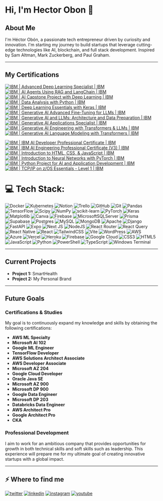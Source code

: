 # Hi, I'm Hector Obon 👋

## About Me
I'm Héctor Obón, a passionate tech entrepreneur driven by curiosity and innovation. I'm starting my journey to build startups that leverage cutting-edge technologies like AI, blockchain, and full stack development. Inspired by Sam Altman, Mark Zuckerberg, and Paul Graham.

---
## My Certifications
[![IBM | Advanced Deep Learning Specialist | IBM](https://img.shields.io/badge/IBM%20%7C%20Advanced%20Deep%20Learning%20Specialist%20%7C%20IBM-0052CC?style=for-the-badge&logo=ibm&logoColor=white)](https://www.credly.com/badges/9a71ff72-f53f-4ca7-9d6e-91d4c4e0bbb6)  
[![IBM | AI Agents Using RAG and LangChain | IBM](https://img.shields.io/badge/IBM%20%7C%20AI%20Agents%20Using%20RAG%20and%20LangChain%20%7C%20IBM-0052CC?style=for-the-badge&logo=ibm&logoColor=white)](https://www.credly.com/badges/9018fc8b-7a65-403e-8dbf-12df2d31b899)  
[![IBM | AI Capstone Project with Deep Learning | IBM](https://img.shields.io/badge/IBM%20%7C%20AI%20Capstone%20Project%20with%20Deep%20Learning%20%7C%20IBM-0052CC?style=for-the-badge&logo=ibm&logoColor=white)](https://www.credly.com/badges/6b9021ef-6441-4e16-8185-829b1c0738b9)  
[![IBM | Data Analysis with Python | IBM](https://img.shields.io/badge/IBM%20%7C%20Data%20Analysis%20with%20Python%20%7C%20IBM-0052CC?style=for-the-badge&logo=ibm&logoColor=white)](https://www.credly.com/badges/302954a0-0d46-4bb2-a7db-97a9078130b4)  
[![IBM | Deep Learning Essentials with Keras | IBM](https://img.shields.io/badge/IBM%20%7C%20Deep%20Learning%20Essentials%20with%20Keras%20%7C%20IBM-0052CC?style=for-the-badge&logo=ibm&logoColor=white)](https://www.credly.com/badges/64e7debd-1c4b-4f88-8dee-89daace9e42d)  
[![IBM | Generative AI Advanced Fine-Tuning for LLMs | IBM](https://img.shields.io/badge/IBM%20%7C%20Generative%20AI%20Advanced%20Fine--Tuning%20for%20LLMs%20%7C%20IBM-0052CC?style=for-the-badge&logo=ibm&logoColor=white)](https://www.credly.com/badges/79519a91-d14b-44c8-888f-9581aca7dfe3)  
[![IBM | Generative AI and LLMs: Architecture and Data Preparation | IBM](https://img.shields.io/badge/IBM%20%7C%20Generative%20AI%20and%20LLMs%3A%20Architecture%20and%20Data%20Preparation%20%7C%20IBM-0052CC?style=for-the-badge&logo=ibm&logoColor=white)](https://www.credly.com/badges/b41cee89-edd1-4909-9733-60a01464d04c)  
[![IBM | Generative AI Applications Specialist | IBM](https://img.shields.io/badge/IBM%20%7C%20Generative%20AI%20Applications%20Specialist%20%7C%20IBM-0052CC?style=for-the-badge&logo=ibm&logoColor=white)](https://www.credly.com/badges/d0c070e8-dcbe-4b56-b18d-8449a3d25697)  
[![IBM | Generative AI Engineering with Transformers & LLMs | IBM](https://img.shields.io/badge/IBM%20%7C%20Generative%20AI%20Engineering%20with%20Transformers%20%26%20LLMs%20%7C%20IBM-0052CC?style=for-the-badge&logo=ibm&logoColor=white)](https://www.credly.com/badges/693d4b49-c117-454d-a244-94536d3b2bfd)  
[![IBM | Generative AI Language Modeling with Transformers | IBM](https://img.shields.io/badge/IBM%20%7C%20Generative%20AI%20Language%20Modeling%20with%20Transformers%20%7C%20IBM-0052CC?style=for-the-badge&logo=ibm&logoColor=white)](https://www.credly.com/badges/89cd0671-1870-41b6-b09e-991b14a0ede3)

[![IBM | IBM AI Developer Professional Certificate | IBM](https://img.shields.io/badge/IBM%20%7C%20IBM%20AI%20Developer%20Professional%20Certificate%20%7C%20IBM-0052CC?style=for-the-badge&logo=ibm&logoColor=white)](https://www.credly.com/badges/6a076a12-361f-48ee-9f7b-ac5ecace8309)  
[![IBM | IBM AI Engineering Professional Certificate (V3) | IBM](https://img.shields.io/badge/IBM%20%7C%20IBM%20AI%20Engineering%20Professional%20Certificate%20%28V3%29%20%7C%20IBM-0052CC?style=for-the-badge&logo=ibm&logoColor=white)](https://www.credly.com/badges/4b9622e7-7471-421d-bd10-5e52b74b9afc)  
[![IBM | Introduction to HTML, CSS, & JavaScript | IBM](https://img.shields.io/badge/IBM%20%7C%20Introduction%20to%20HTML%2C%20CSS%2C%20%26%20JavaScript%20%7C%20IBM-0052CC?style=for-the-badge&logo=ibm&logoColor=white)](https://www.credly.com/badges/93c2b1bd-9018-4425-8d1f-d4e6fb3648db)  
[![IBM | Introduction to Neural Networks with PyTorch | IBM](https://img.shields.io/badge/IBM%20%7C%20Introduction%20to%20Neural%20Networks%20with%20PyTorch%20%7C%20IBM-0052CC?style=for-the-badge&logo=ibm&logoColor=white)](https://www.credly.com/badges/d8b1c566-d7bd-4b30-a961-9058edffaac8)  
[![IBM | Python Project for AI and Application Development | IBM](https://img.shields.io/badge/IBM%20%7C%20Python%20Project%20for%20AI%20and%20Application%20Development%20%7C%20IBM-0052CC?style=for-the-badge&logo=ibm&logoColor=white)](https://www.credly.com/badges/26dfcaeb-068d-4ab3-8266-42bd6f6f08c9)  
[![IBM | TCP/IP on z/OS Essentials - Level 1 | IBM](https://img.shields.io/badge/IBM%20%7C%20TCP/IP%20on%20z%2FOS%20Essentials%20-%20Level%201%20%7C%20IBM-0052CC?style=for-the-badge&logo=ibm&logoColor=white)](https://www.credly.com/badges/28306cc1-bf75-465e-a08a-aad5f7ffb521)


# 💻 Tech Stack:
![Docker](https://img.shields.io/badge/docker-%230db7ed.svg?style=for-the-badge&logo=docker&logoColor=white) ![Kubernetes](https://img.shields.io/badge/kubernetes-%23326ce5.svg?style=for-the-badge&logo=kubernetes&logoColor=white) ![Notion](https://img.shields.io/badge/Notion-%23000000.svg?style=for-the-badge&logo=notion&logoColor=white) ![Trello](https://img.shields.io/badge/Trello-%23026AA7.svg?style=for-the-badge&logo=Trello&logoColor=white) ![GitHub](https://img.shields.io/badge/github-%23121011.svg?style=for-the-badge&logo=github&logoColor=white) ![Git](https://img.shields.io/badge/git-%23F05033.svg?style=for-the-badge&logo=git&logoColor=white) ![Pandas](https://img.shields.io/badge/pandas-%23150458.svg?style=for-the-badge&logo=pandas&logoColor=white) ![TensorFlow](https://img.shields.io/badge/TensorFlow-%23FF6F00.svg?style=for-the-badge&logo=TensorFlow&logoColor=white) ![Scipy](https://img.shields.io/badge/SciPy-%230C55A5.svg?style=for-the-badge&logo=scipy&logoColor=%white) ![NumPy](https://img.shields.io/badge/numpy-%23013243.svg?style=for-the-badge&logo=numpy&logoColor=white) ![scikit-learn](https://img.shields.io/badge/scikit--learn-%23F7931E.svg?style=for-the-badge&logo=scikit-learn&logoColor=white) ![PyTorch](https://img.shields.io/badge/PyTorch-%23EE4C2C.svg?style=for-the-badge&logo=PyTorch&logoColor=white) ![Keras](https://img.shields.io/badge/Keras-%23D00000.svg?style=for-the-badge&logo=Keras&logoColor=white) ![Matplotlib](https://img.shields.io/badge/Matplotlib-%23ffffff.svg?style=for-the-badge&logo=Matplotlib&logoColor=black) ![Canva](https://img.shields.io/badge/Canva-%2300C4CC.svg?style=for-the-badge&logo=Canva&logoColor=white) ![Firebase](https://img.shields.io/badge/firebase-a08021?style=for-the-badge&logo=firebase&logoColor=ffcd34) ![MicrosoftSQLServer](https://img.shields.io/badge/Microsoft%20SQL%20Server-CC2927?style=for-the-badge&logo=microsoft%20sql%20server&logoColor=white) ![Prisma](https://img.shields.io/badge/Prisma-3982CE?style=for-the-badge&logo=Prisma&logoColor=white) ![Supabase](https://img.shields.io/badge/Supabase-3ECF8E?style=for-the-badge&logo=supabase&logoColor=white) ![Postgres](https://img.shields.io/badge/postgres-%23316192.svg?style=for-the-badge&logo=postgresql&logoColor=white) ![MySQL](https://img.shields.io/badge/mysql-4479A1.svg?style=for-the-badge&logo=mysql&logoColor=white) ![MongoDB](https://img.shields.io/badge/MongoDB-%234ea94b.svg?style=for-the-badge&logo=mongodb&logoColor=white) ![Apache](https://img.shields.io/badge/apache-%23D42029.svg?style=for-the-badge&logo=apache&logoColor=white) ![Django](https://img.shields.io/badge/django-%23092E20.svg?style=for-the-badge&logo=django&logoColor=white) ![FastAPI](https://img.shields.io/badge/FastAPI-005571?style=for-the-badge&logo=fastapi) ![Expo](https://img.shields.io/badge/expo-1C1E24?style=for-the-badge&logo=expo&logoColor=#D04A37) ![Next JS](https://img.shields.io/badge/Next-black?style=for-the-badge&logo=next.js&logoColor=white) ![NodeJS](https://img.shields.io/badge/node.js-6DA55F?style=for-the-badge&logo=node.js&logoColor=white) ![React Router](https://img.shields.io/badge/React_Router-CA4245?style=for-the-badge&logo=react-router&logoColor=white) ![React Query](https://img.shields.io/badge/-React%20Query-FF4154?style=for-the-badge&logo=react%20query&logoColor=white) ![React Native](https://img.shields.io/badge/react_native-%2320232a.svg?style=for-the-badge&logo=react&logoColor=%2361DAFB) ![React](https://img.shields.io/badge/react-%2320232a.svg?style=for-the-badge&logo=react&logoColor=%2361DAFB) ![TailwindCSS](https://img.shields.io/badge/tailwindcss-%2338B2AC.svg?style=for-the-badge&logo=tailwind-css&logoColor=white) ![Vite](https://img.shields.io/badge/vite-%23646CFF.svg?style=for-the-badge&logo=vite&logoColor=white) ![WordPress](https://img.shields.io/badge/WordPress-%23117AC9.svg?style=for-the-badge&logo=WordPress&logoColor=white) ![AWS](https://img.shields.io/badge/AWS-%23FF9900.svg?style=for-the-badge&logo=amazon-aws&logoColor=white) ![Azure](https://img.shields.io/badge/azure-%230072C6.svg?style=for-the-badge&logo=microsoftazure&logoColor=white) ![Vercel](https://img.shields.io/badge/vercel-%23000000.svg?style=for-the-badge&logo=vercel&logoColor=white) ![Heroku](https://img.shields.io/badge/heroku-%23430098.svg?style=for-the-badge&logo=heroku&logoColor=white) ![Firebase](https://img.shields.io/badge/firebase-%23039BE5.svg?style=for-the-badge&logo=firebase) ![Google Cloud](https://img.shields.io/badge/GoogleCloud-%234285F4.svg?style=for-the-badge&logo=google-cloud&logoColor=white) ![CSS3](https://img.shields.io/badge/css3-%231572B6.svg?style=for-the-badge&logo=css3&logoColor=white) ![HTML5](https://img.shields.io/badge/html5-%23E34F26.svg?style=for-the-badge&logo=html5&logoColor=white) ![JavaScript](https://img.shields.io/badge/javascript-%23323330.svg?style=for-the-badge&logo=javascript&logoColor=%23F7DF1E) ![Python](https://img.shields.io/badge/python-3670A0?style=for-the-badge&logo=python&logoColor=ffdd54) ![PowerShell](https://img.shields.io/badge/PowerShell-%235391FE.svg?style=for-the-badge&logo=powershell&logoColor=white) ![TypeScript](https://img.shields.io/badge/typescript-%23007ACC.svg?style=for-the-badge&logo=typescript&logoColor=white) ![Windows Terminal](https://img.shields.io/badge/Windows%20Terminal-%234D4D4D.svg?style=for-the-badge&logo=windows-terminal&logoColor=white)

---

## Current Projects

- **Project 1:** SmartHealth
- **Project 2:** My Personal Brand
---

## Future Goals

### Certifications & Studies
My goal is to continuously expand my knowledge and skills by obtaining the following certifications:

- **AWS ML Specialty**
- **Microsoft AI 102**
- **Google ML Engineer**
- **TensorFlow Developer**
- **AWS Solutions Architect Associate**
- **AWS Developer Associate**
- **Microsoft AZ 204**
- **Google Cloud Developer**
- **Oracle Java SE**
- **Microsoft AZ 900**
- **Microsoft DP 900**
- **Google Data Engineer**
- **Microsoft DP 203**
- **Databricks Data Engineer**
- **AWS Architect Pro**
- **Google Architect Pro**
- **CKA**

### Professional Development
I aim to work for an ambitious company that provides opportunities for growth in both technical skills and soft skills such as leadership. This experience will prepare me for my ultimate goal of creating innovative startups with a global impact.

---

<h2>⚡️ Where to find me</h2>
<p><a target="_blank" href="https://twitter.com/https://x.com/obonhector" style="display: inline-block;"><img src="https://img.shields.io/badge/twitter-x?style=for-the-badge&logo=x&logoColor=white&color=%230f1419" alt="twitter" /></a>
<a target="_blank" href="https://www.linkedin.com/in/https://www.linkedin.com/in/hector-obon" style="display: inline-block;"><img src="https://img.shields.io/badge/linkedin-logo?style=for-the-badge&logo=linkedin&logoColor=white&color=%230a77b6" alt="linkedin" /></a>
<a target="_blank" href="https://www.instagram.com/https://www.instagram.com/obonhector/" style="display: inline-block;"><img src="https://img.shields.io/badge/instagram-logo?style=for-the-badge&logo=instagram&logoColor=white&color=%23F35369" alt="instagram" /></a>
<a target="_blank" href="https://www.youtube.com/https://www.youtube.com/@HectorObon" style="display: inline-block;"><img src="https://img.shields.io/badge/youtube-logo?style=for-the-badge&logo=youtube&logoColor=white&color=%23cc0000" alt="youtube" /></a></p>

